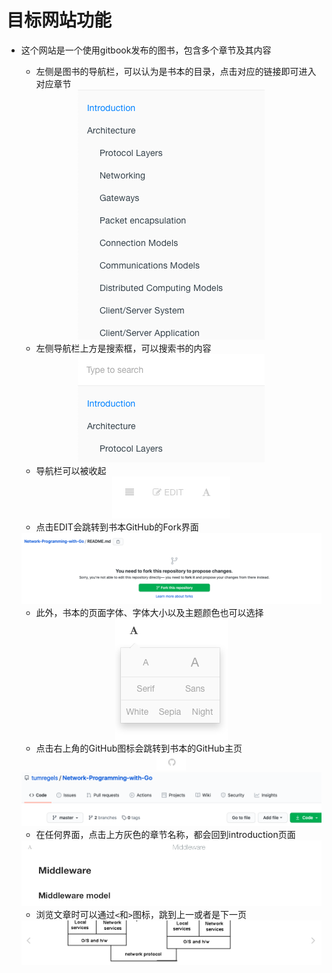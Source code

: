 # 目标网站功能

- 这个网站是一个使用gitbook发布的图书，包含多个章节及其内容
   - 左侧是图书的导航栏，可以认为是书本的目录，点击对应的链接即可进入对应章节
   <div align=center><img src="../images/05.png"/></div>

   - 左侧导航栏上方是搜索框，可以搜索书的内容
   <div align=center><img src="../images/06.png"/></div>

   - 导航栏可以被收起
   <div align=center><img src="../images/07.png"/></div>

   - 点击EDIT会跳转到书本GitHub的Fork界面
   <div align=center><img src="../images/08.png"/></div>

   - 此外，书本的页面字体、字体大小以及主题颜色也可以选择
   <div align=center><img src="../images/09.png"/></div>
   
   - 点击右上角的GitHub图标会跳转到书本的GitHub主页
   <div align=center><img src="../images/10.png"/></div>
   <div align=center><img src="../images/11.png"/></div>
   
   - 在任何界面，点击上方灰色的章节名称，都会回到introduction页面
   <div align=center><img src="../images/12.png"/></div>
   
   - 浏览文章时可以通过`<`和`>`图标，跳到上一或者是下一页
   <div align=center><img src="../images/13.png"/></div>   